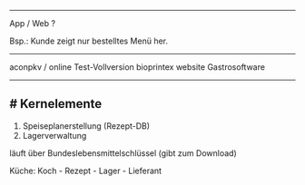 
----

App / Web ?

Bsp.: Kunde zeigt nur bestelltes Menü her. 

---

aconpkv / online Test-Vollversion
bioprintex website
Gastrosoftware

---
## # Kernelemente

1. Speiseplanerstellung (Rezept-DB)
2. Lagerverwaltung

läuft über Bundeslebensmittelschlüssel (gibt zum Download)

Küche:
Koch - Rezept - Lager - Lieferant


